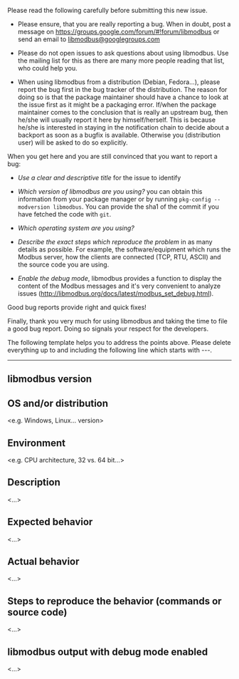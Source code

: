 Please read the following carefully before submitting this new issue.

- Please ensure, that you are really reporting a bug. When in doubt, post a
  message on <https://groups.google.com/forum/#!forum/libmodbus> or send an
  email to libmodbus@googlegroups.com

- Please do not open issues to ask questions about using libmodbus. Use the
  mailing list for this as there are many more people reading that list, who
  could help you.

- When using libmodbus from a distribution (Debian, Fedora...), please report
  the bug first in the bug tracker of the distribution. The reason for doing so
  is that the package maintainer should have a chance to look at the issue first
  as it might be a packaging error. If/when the package maintainer comes to the
  conclusion that is really an upstream bug, then he/she will usually report it
  here by himself/herself. This is because he/she is interested in staying in
  the notification chain to decide about a backport as soon as a bugfix is
  available. Otherwise you (distribution user) will be asked to do so
  explicitly.

When you get here and you are still convinced that you want to report a bug:

- *Use a clear and descriptive title* for the issue to identify

- *Which version of libmodbus are you using?* you can obtain this information
   from your package manager or by running `pkg-config --modversion libmodbus`.
   You can provide the sha1 of the commit if you have fetched the code with `git`.

- *Which operating system are you using?*

- *Describe the exact steps which reproduce the problem* in as many details as
   possible. For example, the software/equipment which runs the Modbus server, how
   the clients are connected (TCP, RTU, ASCII) and the source code you are using.

- *Enable the debug mode*, libmodbus provides a function to display the content
   of the Modbus messages and it's very convenient to analyze issues
   (<http://libmodbus.org/docs/latest/modbus_set_debug.html>).

Good bug reports provide right and quick fixes!

Finally, thank you very much for using libmodbus and taking the time to
file a good bug report. Doing so signals your respect for the developers.

The following template helps you to address the points above. Please delete
everything up to and including the following line which starts with ---.

---

## libmodbus version

  <libmodbus version or sha1 of the latest commit>

## OS and/or distribution

  <e.g. Windows, Linux... version>

## Environment

  <e.g. CPU architecture, 32 vs. 64 bit...>

## Description

  <...>

## Expected behavior

  <...>

## Actual behavior

  <...>

## Steps to reproduce the behavior (commands or source code)

  <...>

## libmodbus output with debug mode enabled

  <...>
